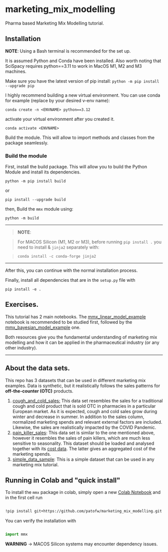 # marketing_mix_modelling
Pharma based Marketing Mix Modelling tutorial.


## Installation 

**NOTE**: Using a Bash terminal is recommended for the set up. 

It is assumed Python and Conda have been installed. Also worth noting that SciSpacy requires python==3.11 to work in MacOS M1, M2 and M3 machines. 

Make sure you have the latest version of pip install: `python -m pip install --upgrade pip`

I highly recommend building a new virtual environment. You can use conda for example (replace <ENVNAME> by your desired v-env name): 

`conda create -n <ENVNAME> python==3.12`

activate your virtual environment after you created it.

`conda activate <ENVNAME>`

Build the module. This will allow to import methods and classes from the package seamlessly.


### Build the module

First, install the build package. This will allow you to build the Python Module and install its dependencies. 

`python -m pip install build`

or

`pip install --upgrade build`

then, Build the `mmx` module using: 

`python -m build`

---
> **NOTE**:

>For MACOS Silicon (M1, M2 or M3), before running `pip install .` you need to install & `jinja2` separately with:

> `conda install -c conda-forge jinja2`
---

After this, you can continue with the normal installation process.



Finally, install all dependencies that are in the `setup.py` file with 

`pip install -e .`




## Exercises.

This tutorial has 2 main notebooks. The [mmx_linear_model_example](./analysis/mmx_linear_model_example.ipynb) notebook is recommended to be studied first, followed by the [mmx_bayesian_model_example](./analysis/mmx_bayesian_model_example.ipynb) one. 

Both resources give you the fundamental understanding of marketing mix modelling and how it can be applied in the pharmaceutical industry (or any other industry).

---

## About the data sets.

This repo has 3 datasets that can be used in different marketing mix examples. Data is synthetic, but it realistically follows the sales patterns for __off-the-counter (OTC)__ products.

1. [cough_and_cold_sales:](./data/cough_and_cold_sales.csv) This data set resembles the sales for a traditional cough and cold product that is sold OTC in pharmacies in a particular European market. As it is expected, cough and cold sales grow during winter and decrease in summer. In addition to the sales column, normalized marketing spends and relevant external factors are included. Likewise, the sales are realistically impacted by the COVID Pandemic. 
2. [pain_killer_sales](./data/pain_killer_sales.csv): This data set is similar to the one mentioned above, however it resembles the sales of pain killers, which are much less sensitive to seasonality. This dataset should be loaded and analysed together with its [cost data](./data/pain_killer_cost.csv). The latter gives an aggregated cost of the marketing spends. 
3. [simple_data_sample](./data/simple_data_sample.csv): This is a simple dataset that can be used in any marketing mix tutorial.


## Running in Colab and "quick install"

To install the `mmx` package in colab, simply open a new [Colab Notebook](https://colab.research.google.com/) and in the first cell run

```bash

!pip install git+https://github.com/patofw/marketing_mix_modelling.git
```

You can verify the installation with 

```python

import mmx

```

**WARNING** -> MACOS Silicon systems may encounter dependency issues. 

